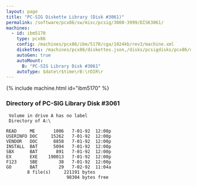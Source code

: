```yaml
---
layout: page
title: "PC-SIG Diskette Library (Disk #3061)"
permalink: /software/pcx86/sw/misc/pcsig/3000-3999/DISK3061/
machines:
  - id: ibm5170
    type: pcx86
    config: /machines/pcx86/ibm/5170/cga/1024kb/rev3/machine.xml
    diskettes: /machines/pcx86/diskettes.json,/disks/pcsigdisks/pcx86/diskettes.json
    autoGen: true
    autoMount:
      B: "PC-SIG Library Disk #3061"
    autoType: $date\r$time\rB:\rDIR\r
---
```


{% include machine.html id="ibm5170" %}

### Directory of PC-SIG Library Disk #3061

     Volume in drive A has no label
     Directory of A:\

    READ     ME       1006   7-01-92  12:00p
    USERINFO DOC     15262   7-01-92  12:00p
    VENDOR   DOC      8858   7-01-92  12:00p
    INSTALL  BAT      5094   7-01-92  12:00p
    SBX      BAT       891   7-01-92  12:00p
    EX       EXE    190013   7-01-92  12:00p
    F123     SBE        38   7-01-92  12:00p
    GO       BAT        29   7-02-92  11:04a
            8 file(s)     221191 bytes
                           98304 bytes free
